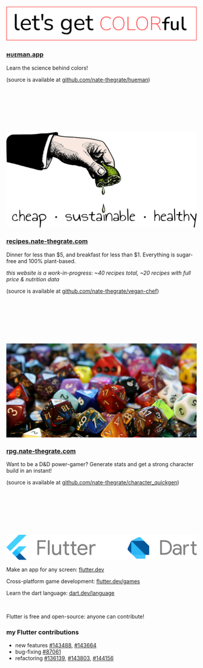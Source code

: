![let's get colorful!](https://raw.githubusercontent.com/nate-thegrate/hueman/7971f1d1713c73376cd22b67e613f44b61d93285/.github/get-colorful.gif)

### [ʜᴜᴇman.app](https://hue-man.app)

Learn the science behind colors!

(source is available at [github.com/nate-thegrate/hueman](https://github.com/nate-thegrate/hueman))

<br><br><br><br><br><br>

![cheap • sustainable • healthy](https://raw.githubusercontent.com/nate-thegrate/vegan-chef/06a28b9ec52549f6e3f14663fee4a49029cd6893/main-logo.png)

### [recipes.nate-thegrate.com](https://recipes.nate-thegrate.com)

Dinner for less than $5, and breakfast for less than $1. Everything is sugar-free and 100% plant-based.

*this website is a work-in-progress: ~40 recipes total, ~20 recipes with full price & nutrition data*

(source is available at [github.com/nate-thegrate/vegan-chef](https://github.com/nate-thegrate/vegan-chef))

<br><br><br><br><br><br>

![pile of dice](./pile-of-dice.jpg)

### [rpg.nate-thegrate.com](https://rpg.nate-thegrate.com)

Want to be a D&D power-gamer? Generate stats and get a strong character build in an instant!

(source is available at [github.com/nate-thegrate/character_quickgen](https://github.com/nate-thegrate/character_quickgen))

<br><br><br><br><br><br>

![Dart & Flutter](./flutter-dart-logos.png)

Make an app for any screen: [flutter.dev](https://flutter.dev)

Cross-platform game development: [flutter.dev/games](https://flutter.dev/games)

Learn the dart language: [dart.dev/language](https://dart.dev/language)

<br>

Flutter is free and open-source: anyone can contribute!

### my Flutter contributions

- new features [#143488](https://github.com/flutter/flutter/issues/143488), [#143664](https://github.com/flutter/flutter/issues/143664)
- bug-fixing [#87061](https://github.com/flutter/flutter/issues/87061)
- refactoring [#136139](https://github.com/flutter/flutter/issues/136139), [#143803](https://github.com/flutter/flutter/issues/143803), [#144156](https://github.com/flutter/flutter/issues/144156)
